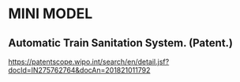 # MINI MODEL
## Automatic Train Sanitation System. (Patent.)
https://patentscope.wipo.int/search/en/detail.jsf?docId=IN275762764&docAn=201821011792 

